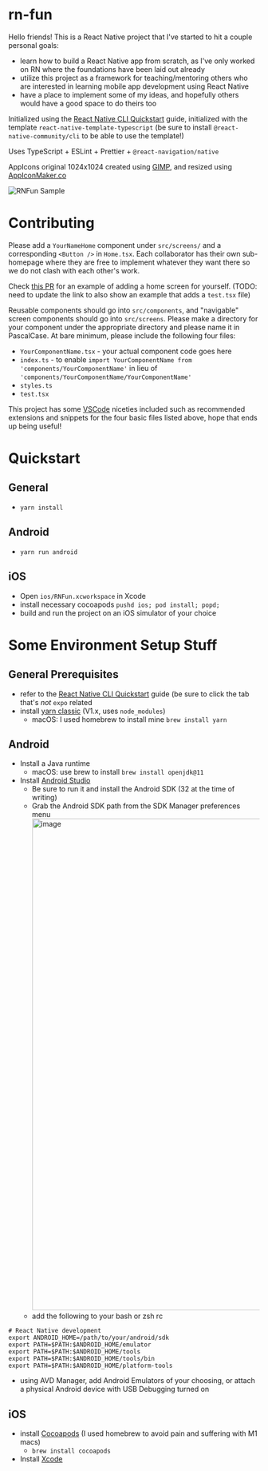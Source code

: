 # rn-fun
Hello friends! This is a React Native project that I've started to hit a couple personal goals:
- learn how to build a React Native app from scratch, as I've only worked on RN where the foundations have been laid out already
- utilize this project as a framework for teaching/mentoring others who are interested in learning mobile app development using React Native
- have a place to implement some of my ideas, and hopefully others would have a good space to do theirs too

Initialized using the [React Native CLI Quickstart](https://reactnative.dev/docs/environment-setup) guide, initialized with the template `react-native-template-typescript` (be sure to install `@react-native-community/cli` to be able to use the template!)

Uses TypeScript + ESLint + Prettier + `@react-navigation/native`

AppIcons original 1024x1024 created using [GIMP](https://www.gimp.org/), and resized using [AppIconMaker.co](https://appiconmaker.co/)

![RNFun Sample](https://user-images.githubusercontent.com/5974771/162132600-de1add9b-6464-47bb-9a4b-786fbf6e312b.png)

# Contributing

Please add a `YourNameHome` component under `src/screens/` and a corresponding `<Button />` in `Home.tsx`. Each collaborator has their own sub-homepage where they are free to implement whatever they want there so we do not clash with each other's work.

Check [this PR](https://github.com/judemorrissey/rn-fun/pull/20/files) for an example of adding a home screen for yourself. (TODO: need to update the link to also show an example that adds a `test.tsx` file)

Reusable components should go into `src/components`, and "navigable" screen components should go into `src/screens`. Please make a directory for your component under the appropriate directory and please name it in PascalCase. At bare minimum, please include the following four files:

- `YourComponentName.tsx` - your actual component code goes here
- `index.ts` - to enable `import YourComponentName from 'components/YourComponentName'` in lieu of `'components/YourComponentName/YourComponentName'`
- `styles.ts`
- `test.tsx`

This project has some [VSCode](https://code.visualstudio.com/) niceties included such as recommended extensions and snippets for the four basic files listed above, hope that ends up being useful!

# Quickstart

## General
- `yarn install`

## Android
- `yarn run android`

## iOS
- Open `ios/RNFun.xcworkspace` in Xcode
- install necessary cocoapods `pushd ios; pod install; popd;`
- build and run the project on an iOS simulator of your choice


# Some Environment Setup Stuff

## General Prerequisites
- refer to the [React Native CLI Quickstart](https://reactnative.dev/docs/environment-setup) guide (be sure to click the tab that's _not_ `expo` related
- install [yarn classic](https://classic.yarnpkg.com/lang/en/docs/install/) (V1.x, uses `node_modules`)
  - macOS: I used homebrew to install mine `brew install yarn`

## Android
- Install a Java runtime
  - macOS: use brew to install `brew install openjdk@11`
- Install [Android Studio](https://developer.android.com/studio)
  - Be sure to run it and install the Android SDK (32 at the time of writing)
  - Grab the Android SDK path from the SDK Manager preferences menu <img width="984" alt="image" src="https://user-images.githubusercontent.com/5974771/162283452-901b881e-00f4-46d8-96af-e282736cef15.png">
  - add the following to your bash or zsh rc
```
# React Native development
export ANDROID_HOME=/path/to/your/android/sdk
export PATH=$PATH:$ANDROID_HOME/emulator
export PATH=$PATH:$ANDROID_HOME/tools
export PATH=$PATH:$ANDROID_HOME/tools/bin
export PATH=$PATH:$ANDROID_HOME/platform-tools
```
  - using AVD Manager, add Android Emulators of your choosing, or attach a physical Android device with USB Debugging turned on

## iOS
- install [Cocoapods](https://cocoapods.org/) (I used homebrew to avoid pain and suffering with M1 macs)
  - `brew install cocoapods`
- Install [Xcode](https://apps.apple.com/us/app/xcode/id497799835)
